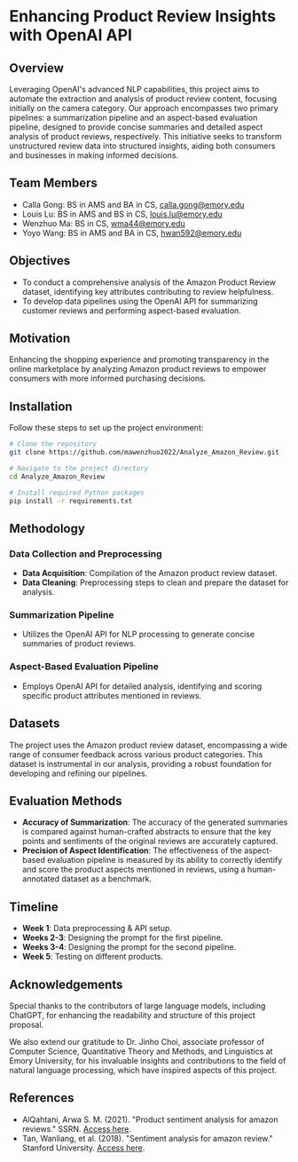 [//]: # (# -*- coding: utf-8 -*-)

[//]: # (# @Author  : Wenzhuo Ma)

[//]: # (# @Time    : 2024/4/10)


# Enhancing Product Review Insights with OpenAI API

## Overview
Leveraging OpenAI's advanced NLP capabilities, this project aims to automate the extraction and analysis of product review content, focusing initially on the camera category. Our approach encompasses two primary pipelines: a summarization pipeline and an aspect-based evaluation pipeline, designed to provide concise summaries and detailed aspect analysis of product reviews, respectively. This initiative seeks to transform unstructured review data into structured insights, aiding both consumers and businesses in making informed decisions.

## Team Members
- Calla Gong: BS in AMS and BA in CS, calla.gong@emory.edu
- Louis Lu: BS in AMS and BS in CS, louis.lu@emory.edu
- Wenzhuo Ma: BS in CS, wma44@emory.edu
- Yoyo Wang: BS in AMS and BA in CS, hwan592@emory.edu

## Objectives
- To conduct a comprehensive analysis of the Amazon Product Review dataset, identifying key attributes contributing to review helpfulness.
- To develop data pipelines using the OpenAI API for summarizing customer reviews and performing aspect-based evaluation.

## Motivation
Enhancing the shopping experience and promoting transparency in the online marketplace by analyzing Amazon product reviews to empower consumers with more informed purchasing decisions.

## Installation

Follow these steps to set up the project environment:

```bash
# Clone the repository
git clone https://github.com/mawenzhuo2022/Analyze_Amazon_Review.git

# Navigate to the project directory
cd Analyze_Amazon_Review

# Install required Python packages
pip install -r requirements.txt
```

## Methodology

### Data Collection and Preprocessing
- **Data Acquisition**: Compilation of the Amazon product review dataset.
- **Data Cleaning**: Preprocessing steps to clean and prepare the dataset for analysis.

### Summarization Pipeline
- Utilizes the OpenAI API for NLP processing to generate concise summaries of product reviews.

### Aspect-Based Evaluation Pipeline
- Employs OpenAI API for detailed analysis, identifying and scoring specific product attributes mentioned in reviews.

## Datasets
The project uses the Amazon product review dataset, encompassing a wide range of consumer feedback across various product categories. This dataset is instrumental in our analysis, providing a robust foundation for developing and refining our pipelines.

## Evaluation Methods
- **Accuracy of Summarization**: The accuracy of the generated summaries is compared against human-crafted abstracts to ensure that the key points and sentiments of the original reviews are accurately captured.
- **Precision of Aspect Identification**: The effectiveness of the aspect-based evaluation pipeline is measured by its ability to correctly identify and score the product aspects mentioned in reviews, using a human-annotated dataset as a benchmark.

## Timeline
- **Week 1**: Data preprocessing & API setup.
- **Weeks 2-3**: Designing the prompt for the first pipeline.
- **Weeks 3-4**: Designing the prompt for the second pipeline.
- **Week 5**: Testing on different products.

## Acknowledgements
Special thanks to the contributors of large language models, including ChatGPT, for enhancing the readability and structure of this project proposal.

We also extend our gratitude to Dr. Jinho Choi, associate professor of Computer Science, Quantitative Theory and Methods, and Linguistics at Emory University, for his invaluable insights and contributions to the field of natural language processing, which have inspired aspects of this project.

## References
- AlQahtani, Arwa S. M. (2021). "Product sentiment analysis for amazon reviews." SSRN. [Access here](http://papers.ssrn.com/sol3/papers.cfm?abstract_id=3886135).
- Tan, Wanliang, et al. (2018). "Sentiment analysis for amazon review." Stanford University. [Access here](http://cs229.stanford.edu/proj2018/report/122.pdf).

